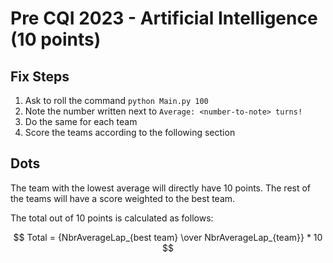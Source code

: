 # Pre CQI 2023 - Artificial Intelligence (10 points)


## Fix Steps
1. Ask to roll the command `python Main.py 100`
2. Note the number written next to `Average: <number-to-note> turns!`
3. Do the same for each team
4. Score the teams according to the following section


## Dots

The team with the lowest average will directly have 10 points. The rest of the teams will have a score weighted to the best team.

The total out of 10 points is calculated as follows:

$$ Total = {NbrAverageLap_{best team} \over NbrAverageLap_{team}} * 10 $$